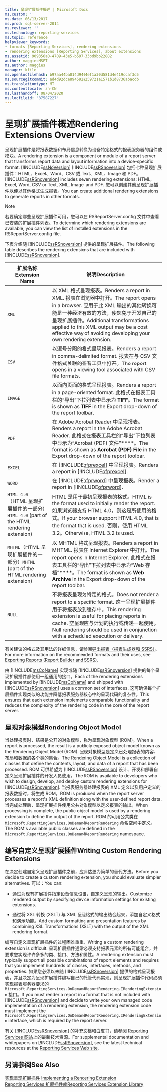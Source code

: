 ```yaml
---
title: 呈现扩展插件概述 | Microsoft Docs
ms.custom: ''
ms.date: 06/13/2017
ms.prod: sql-server-2014
ms.reviewer: ''
ms.technology: reporting-services
ms.topic: reference
helpviewer_keywords:
- formats [Reporting Services], rendering extensions
- rendering extensions [Reporting Services], about extensions
ms.assetid: 909356a0-4709-43e5-b597-33bd9bb22882
author: maggiesMSFT
ms.author: maggies
manager: kfile
ms.openlocfilehash: b97aa44ba014d9444ef1a30d581d4e419ccaf3d5
ms.sourcegitcommit: ad4d92dce894592a259721a1571b1d8736abacdb
ms.translationtype: MT
ms.contentlocale: zh-CN
ms.lasthandoff: 08/04/2020
ms.locfileid: "87587227"
---
```

# <a name="rendering-extensions-overview"></a><span data-ttu-id="c6ee5-102">呈现扩展插件概述</span><span class="sxs-lookup"><span data-stu-id="c6ee5-102">Rendering Extensions Overview</span></span>
  <span data-ttu-id="c6ee5-103">呈现扩展插件是将报表数据和布局信息转换为设备特定格式的报表服务器的组件或模块。</span><span class="sxs-lookup"><span data-stu-id="c6ee5-103">A rendering extension is a component or module of a report server that transforms report data and layout information into a device-specific format.</span></span> [!INCLUDE[ssNoVersion](../../../includes/ssnoversion-md.md)] <span data-ttu-id="c6ee5-104">[!INCLUDE[ssRSnoversion](../../../includes/ssrsnoversion-md.md)] 包括七种呈现扩展插件：HTML、Excel、Word、CSV 或 Text、XML、Image 和 PDF。</span><span class="sxs-lookup"><span data-stu-id="c6ee5-104">[!INCLUDE[ssRSnoversion](../../../includes/ssrsnoversion-md.md)] includes seven rendering extensions: HTML, Excel, Word, CSV or Text, XML, Image, and PDF.</span></span> <span data-ttu-id="c6ee5-105">您可以创建其他呈现扩展插件以便以其他格式生成报表。</span><span class="sxs-lookup"><span data-stu-id="c6ee5-105">You can create additional rendering extensions to generate reports in other formats.</span></span>  
  
> [!NOTE]  
>  <span data-ttu-id="c6ee5-106">若要确定哪些呈现扩展插件可用，您可以在 RSReportServer.config 文件中查看已安装的扩展插件列表。</span><span class="sxs-lookup"><span data-stu-id="c6ee5-106">To determine which rendering extensions are available, you can view the list of installed extensions in the RSReportServer.config file.</span></span>  
  
 <span data-ttu-id="c6ee5-107">下表介绍随 [!INCLUDE[ssRSnoversion](../../../includes/ssrsnoversion-md.md)] 提供的呈现扩展插件。</span><span class="sxs-lookup"><span data-stu-id="c6ee5-107">The following table describes the rendering extensions that are included with [!INCLUDE[ssRSnoversion](../../../includes/ssrsnoversion-md.md)].</span></span>  
  
|<span data-ttu-id="c6ee5-108">扩展名称</span><span class="sxs-lookup"><span data-stu-id="c6ee5-108">Extension Name</span></span>|<span data-ttu-id="c6ee5-109">说明</span><span class="sxs-lookup"><span data-stu-id="c6ee5-109">Description</span></span>|  
|--------------------|-----------------|  
|`XML`|<span data-ttu-id="c6ee5-110">以 XML 格式呈现报表。</span><span class="sxs-lookup"><span data-stu-id="c6ee5-110">Renders a report in XML.</span></span> <span data-ttu-id="c6ee5-111">报表在浏览器中打开。</span><span class="sxs-lookup"><span data-stu-id="c6ee5-111">The report opens in a browser.</span></span> <span data-ttu-id="c6ee5-112">应用于此 XML 输出的其他转换可能是一种经济有效的方法，使您免于开发自己的呈现扩展插件。</span><span class="sxs-lookup"><span data-stu-id="c6ee5-112">Additional transformations applied to this XML output may be a cost effective way of avoiding developing your own rendering extension.</span></span>|  
|`CSV`|<span data-ttu-id="c6ee5-113">以逗号分隔的格式呈现报表。</span><span class="sxs-lookup"><span data-stu-id="c6ee5-113">Renders a report in comma-delimited format.</span></span> <span data-ttu-id="c6ee5-114">报表在与 CSV 文件格式关联的查看工具中打开。</span><span class="sxs-lookup"><span data-stu-id="c6ee5-114">The report opens in a viewing tool associated with CSV file formats.</span></span>|  
|`IMAGE`|<span data-ttu-id="c6ee5-115">以面向页面的格式呈现报表。</span><span class="sxs-lookup"><span data-stu-id="c6ee5-115">Renders a report in a page-oriented format.</span></span> <span data-ttu-id="c6ee5-116">此格式在报表工具栏的“导出”下拉列表中显示为 **TIFF**。</span><span class="sxs-lookup"><span data-stu-id="c6ee5-116">The format is shown as **TIFF** in the Export drop-down of the report toolbar.</span></span>|  
|`PDF`|<span data-ttu-id="c6ee5-117">在 Adobe Acrobat Reader 中呈现报表。</span><span class="sxs-lookup"><span data-stu-id="c6ee5-117">Renders a report in the Adobe Acrobat Reader.</span></span> <span data-ttu-id="c6ee5-118">此格式在报表工具栏的“导出”下拉列表中显示为“Acrobat (PDF) 文件”\*\*\*\*。</span><span class="sxs-lookup"><span data-stu-id="c6ee5-118">The format is shown as **Acrobat (PDF) File** in the Export drop-down of the report toolbar.</span></span>|  
|`EXCEL`|<span data-ttu-id="c6ee5-119">在 [!INCLUDE[ofprexcel](../../../includes/ofprexcel-md.md)] 中呈现报表。</span><span class="sxs-lookup"><span data-stu-id="c6ee5-119">Renders a report in [!INCLUDE[ofprexcel](../../../includes/ofprexcel-md.md)].</span></span>|  
|`WORD`|<span data-ttu-id="c6ee5-120">在 [!INCLUDE[ofprword](../../../includes/ofprword-md.md)] 中呈现报表。</span><span class="sxs-lookup"><span data-stu-id="c6ee5-120">Render a report in [!INCLUDE[ofprword](../../../includes/ofprword-md.md)].</span></span>|  
|<span data-ttu-id="c6ee5-121">`HTML 4.0`（HTML 呈现扩展插件的一部分）</span><span class="sxs-lookup"><span data-stu-id="c6ee5-121">`HTML 4.0` (part of the HTML rendering extension)</span></span>|<span data-ttu-id="c6ee5-122">HTML 是用于最初呈现报表的格式。</span><span class="sxs-lookup"><span data-stu-id="c6ee5-122">HTML is the format used to initially render the report.</span></span> <span data-ttu-id="c6ee5-123">如果浏览器支持 HTML 4.0，则这是所使用的格式。</span><span class="sxs-lookup"><span data-stu-id="c6ee5-123">If your browser support HTML 4.0, that is the format that is used.</span></span> <span data-ttu-id="c6ee5-124">否则，使用 HTML 3.2。</span><span class="sxs-lookup"><span data-stu-id="c6ee5-124">Otherwise, HTML 3.2 is used.</span></span>|  
|<span data-ttu-id="c6ee5-125">`MHTML`（HTML 呈现扩展插件的一部分）</span><span class="sxs-lookup"><span data-stu-id="c6ee5-125">`MHTML` (part of the HTML rendering extension)</span></span>|<span data-ttu-id="c6ee5-126">以 MHTML 格式呈现报表。</span><span class="sxs-lookup"><span data-stu-id="c6ee5-126">Renders a report in MHTML.</span></span> <span data-ttu-id="c6ee5-127">报表在 Internet Explorer 中打开。</span><span class="sxs-lookup"><span data-stu-id="c6ee5-127">The report opens in Internet Explorer.</span></span> <span data-ttu-id="c6ee5-128">此格式在报表工具栏的“导出”下拉列表中显示为“Web 存档”\*\*\*\*。</span><span class="sxs-lookup"><span data-stu-id="c6ee5-128">The format is shown as **Web Archive** in the Export drop-down of the report toolbar.</span></span>|  
|`NULL`|<span data-ttu-id="c6ee5-129">不将报表呈现为特定的格式。</span><span class="sxs-lookup"><span data-stu-id="c6ee5-129">Does not render a report to a specific format.</span></span> <span data-ttu-id="c6ee5-130">这一呈现扩展插件用于将报表放到缓存中。</span><span class="sxs-lookup"><span data-stu-id="c6ee5-130">This rendering extension is useful for placing reports in cache.</span></span> <span data-ttu-id="c6ee5-131">空呈现应与计划的执行或传递一起使用。</span><span class="sxs-lookup"><span data-stu-id="c6ee5-131">Null rendering should be used in conjunction with a scheduled execution or delivery.</span></span>|  
  
 <span data-ttu-id="c6ee5-132">有关建议的格式及其用法的详细信息，请参阅[导出报表（报表生成器和 SSRS）](../../report-builder/export-reports-report-builder-and-ssrs.md)。</span><span class="sxs-lookup"><span data-stu-id="c6ee5-132">For more information on the recommended formats and their uses, see [Exporting Reports &#40;Report Builder and SSRS&#41;](../../report-builder/export-reports-report-builder-and-ssrs.md).</span></span>  
  
 <span data-ttu-id="c6ee5-133">由 [!INCLUDE[msCoName](../../../includes/msconame-md.md)] 实现或随 [!INCLUDE[ssRSnoversion](../../../includes/ssrsnoversion-md.md)] 提供的每个呈现扩展插件都使用一组通用的接口。</span><span class="sxs-lookup"><span data-stu-id="c6ee5-133">Each of the rendering extensions implemented by [!INCLUDE[msCoName](../../../includes/msconame-md.md)] and shipped with [!INCLUDE[ssRSnoversion](../../../includes/ssrsnoversion-md.md)] uses a common set of interfaces.</span></span> <span data-ttu-id="c6ee5-134">这可确保每个扩展插件实现类似的功能并降低报表服务器核心中的呈现代码的复杂性。</span><span class="sxs-lookup"><span data-stu-id="c6ee5-134">This ensures that each extension implements comparable functionality and reduces the complexity of the rendering code in the core of the report server.</span></span>  
  
## <a name="rendering-object-model"></a><span data-ttu-id="c6ee5-135">呈现对象模型</span><span class="sxs-lookup"><span data-stu-id="c6ee5-135">Rendering Object Model</span></span>  
 <span data-ttu-id="c6ee5-136">当处理报表时，结果是公开的对象模型，称为呈现对象模型 (ROM)。</span><span class="sxs-lookup"><span data-stu-id="c6ee5-136">When a report is processed, the result is a publicly exposed object model known as the Rendering Object Model (ROM).</span></span> <span data-ttu-id="c6ee5-137">呈现对象模型是定义已处理报表的内容、布局和数据的各个类的集合。</span><span class="sxs-lookup"><span data-stu-id="c6ee5-137">The Rendering Object Model is a collection of classes that define the contents, layout, and data of a report that has been processed.</span></span> <span data-ttu-id="c6ee5-138">ROM 可供希望为 [!INCLUDE[ssRSnoversion](../../../includes/ssrsnoversion-md.md)] 设计、开发和部署自定义呈现扩展插件的开发人员使用。</span><span class="sxs-lookup"><span data-stu-id="c6ee5-138">The ROM is available to developers who wish to design, develop, and deploy custom rendering extensions for [!INCLUDE[ssRSnoversion](../../../includes/ssrsnoversion-md.md)].</span></span> <span data-ttu-id="c6ee5-139">当报表服务器处理报表的 XML 定义以及用户定义的报表数据时，将生成 ROM。</span><span class="sxs-lookup"><span data-stu-id="c6ee5-139">ROM is produced when the report server processes a report's XML definition along with the user-defined report data.</span></span> <span data-ttu-id="c6ee5-140">当完成处理后，呈现扩展插件使用公共对象模型以定义报表的输出。</span><span class="sxs-lookup"><span data-stu-id="c6ee5-140">When processing is complete, the public object model is used by a rendering extension to define the output of the report.</span></span> <span data-ttu-id="c6ee5-141">ROM 的可用公共类在 `Microsoft.ReportingServices.OnDemandReportRendering` 命名空间中定义。</span><span class="sxs-lookup"><span data-stu-id="c6ee5-141">The ROM's available public classes are defined in the `Microsoft.ReportingServices.OnDemandReportRendering` namespace.</span></span>  
  
## <a name="writing-custom-rendering-extensions"></a><span data-ttu-id="c6ee5-142">编写自定义呈现扩展插件</span><span class="sxs-lookup"><span data-stu-id="c6ee5-142">Writing Custom Rendering Extensions</span></span>  
 <span data-ttu-id="c6ee5-143">在决定创建自定义呈现扩展插件之前，应评估更为简单的替代方法。</span><span class="sxs-lookup"><span data-stu-id="c6ee5-143">Before you decide to create a custom rendering extension, you should evaluate simpler alternatives.</span></span> <span data-ttu-id="c6ee5-144">可以：</span><span class="sxs-lookup"><span data-stu-id="c6ee5-144">You can:</span></span>  
  
-   <span data-ttu-id="c6ee5-145">通过为现有扩展插件指定设备信息设置，自定义呈现的输出。</span><span class="sxs-lookup"><span data-stu-id="c6ee5-145">Customize rendered output by specifying device information settings for existing extensions.</span></span>  
  
-   <span data-ttu-id="c6ee5-146">通过将 XSL 转换 (XSLT) 与 XML 呈现格式的输出结合起来，添加自定义格式和演示功能。</span><span class="sxs-lookup"><span data-stu-id="c6ee5-146">Add custom formatting and presentation features by combining XSL Transformations (XSLT) with the output of the XML rendering format.</span></span>  
  
 <span data-ttu-id="c6ee5-147">编写自定义呈现扩展插件的过程困难重重。</span><span class="sxs-lookup"><span data-stu-id="c6ee5-147">Writing a custom rendering extension is difficult.</span></span> <span data-ttu-id="c6ee5-148">呈现扩展插件通常必须支持报表元素的所有可能组合，并要求您实现许许多多的类、接口、方法和属性。</span><span class="sxs-lookup"><span data-stu-id="c6ee5-148">A rendering extension must typically support all possible combinations of report elements and requires that you implement hundreds of classes, interfaces, methods, and properties.</span></span> <span data-ttu-id="c6ee5-149">如果您必须以未随 [!INCLUDE[ssRSnoversion](../../../includes/ssrsnoversion-md.md)] 提供的格式呈现报表，并且决定为呈现扩展插件编写自己的托管代码实现，则呈现扩展插件代码必须实现报表服务器要求的 `Microsoft.ReportingServices.OnDemandReportRendering.IRenderingExtension` 接口。</span><span class="sxs-lookup"><span data-stu-id="c6ee5-149">If you must render a report in a format that is not included with [!INCLUDE[ssRSnoversion](../../../includes/ssrsnoversion-md.md)] and decide to write your own managed code implementation of a rendering extension, the rendering extension code must implement the `Microsoft.ReportingServices.OnDemandReportRendering.IRenderingExtension` interface, which is required by the report server.</span></span>  
  
 <span data-ttu-id="c6ee5-150">有关 [!INCLUDE[ssRSnoversion](../../../includes/ssrsnoversion-md.md)] 的补充文档和白皮书，请参阅 [Reporting Services 网站](https://go.microsoft.com/fwlink/?LinkId=19951)上的最新技术资源。</span><span class="sxs-lookup"><span data-stu-id="c6ee5-150">For supplemental documentation and whitepapers on [!INCLUDE[ssRSnoversion](../../../includes/ssrsnoversion-md.md)], see the latest technical resources at the [Reporting Services Web site](https://go.microsoft.com/fwlink/?LinkId=19951).</span></span>  
  
## <a name="see-also"></a><span data-ttu-id="c6ee5-151">另请参阅</span><span class="sxs-lookup"><span data-stu-id="c6ee5-151">See Also</span></span>  
 <span data-ttu-id="c6ee5-152">[实现呈现扩展插件](implementing-a-rendering-extension.md) </span><span class="sxs-lookup"><span data-stu-id="c6ee5-152">[Implementing a Rendering Extension](implementing-a-rendering-extension.md) </span></span>  
 [<span data-ttu-id="c6ee5-153">Reporting Services 扩展插件库</span><span class="sxs-lookup"><span data-stu-id="c6ee5-153">Reporting Services Extension Library</span></span>](../reporting-services-extension-library.md)  
  
  
